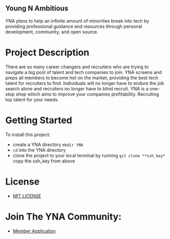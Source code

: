 ## Young N Ambitious ##
YNA plans to help an infinite amount of minorities break into tech by providing professional guidance and resources through personal development, community, and open source. 

# Project Description #
There are so many career changers and recruiters who are trying to navigate a big pool of talent and tech companies to join. YNA screens and preps all members to become hot on the market, providing the best tech talent for recruiters to find. Individuals will no longer have to endure the job search alone and recruiters no longer have to blind recruit. YNA is a one-stop shop which aims to improve your companies profitability. Recruiting top talent for your needs.

# Getting Started #
To install this project: 
* create a YNA directory `mkdir YNA`
* `cd` into the YNA directory 
* clone the project to your local terminal by running `git clone **ssh_key*` copy the ssh_key from above

# License
* [MIT LICENSE](https://opensource.org/licenses/MIT)

# Join The YNA Community:
* [Member Application](https://docs.google.com/forms/d/e/1FAIpQLSfEHpF9H3U9yCzmUPEiac637mECOzXAqrr9AXuxuz48KUd1pQ/viewform)


